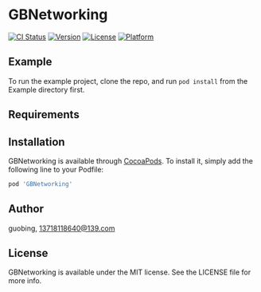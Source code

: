 # GBNetworking

[![CI Status](https://img.shields.io/travis/guobing/GBNetworking.svg?style=flat)](https://travis-ci.org/guobing/GBNetworking)
[![Version](https://img.shields.io/cocoapods/v/GBNetworking.svg?style=flat)](https://cocoapods.org/pods/GBNetworking)
[![License](https://img.shields.io/cocoapods/l/GBNetworking.svg?style=flat)](https://cocoapods.org/pods/GBNetworking)
[![Platform](https://img.shields.io/cocoapods/p/GBNetworking.svg?style=flat)](https://cocoapods.org/pods/GBNetworking)

## Example

To run the example project, clone the repo, and run `pod install` from the Example directory first.

## Requirements

## Installation

GBNetworking is available through [CocoaPods](https://cocoapods.org). To install
it, simply add the following line to your Podfile:

```ruby
pod 'GBNetworking'
```

## Author

guobing, 13718118640@139.com

## License

GBNetworking is available under the MIT license. See the LICENSE file for more info.
